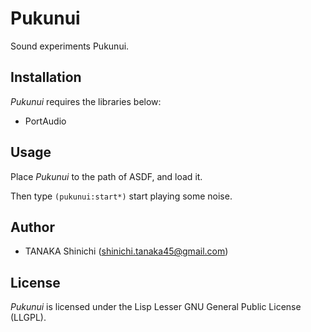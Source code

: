 # Pukunui

Sound experiments Pukunui.

## Installation

*Pukunui* requires the libraries below:

- PortAudio

## Usage

Place *Pukunui* to the path of ASDF, and load it.

Then type `(pukunui:start*)` start playing some noise.

## Author

- TANAKA Shinichi (shinichi.tanaka45@gmail.com)

## License

*Pukunui* is licensed under the Lisp Lesser GNU General Public License (LLGPL).
